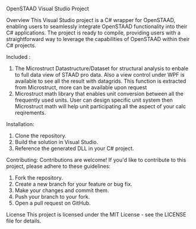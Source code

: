 OpenSTAAD Visual Studio Project

Overview
This Visual Studio project is a C# wrapper for OpenSTAAD, enabling users to seamlessly integrate OpenSTAAD functionality into their C# applications. The project is ready to compile, providing users with a straightforward way to leverage the capabilities of OpenSTAAD within their C# projects.

Included : 
1. The Microstruct Datastructure/Dataset for structural analysis to enbale to full data view of STAAD pro data. Also a view control under WPF is available to see all the result with datagrids. This function is extracted from Microstruct, more can be available upon request
2. Microstruct math library that enables unit conversion between all the frequently used units. User can design specific unit system then Microstruct math will help unit participating all the aspect of your calc reqirements.
 
Installation:
1.	Clone the repository.
2.	Build the solution in Visual Studio.
3.	Reference the generated DLL in your C# project.
   
Contributing:
Contributions are welcome! If you'd like to contribute to this project, please adhere to these guidelines:
1.	Fork the repository.
2.	Create a new branch for your feature or bug fix.
3.	Make your changes and commit them.
4.	Push your branch to your fork.
5.	Open a pull request on GitHub.
   
License
This project is licensed under the MIT License - see the LICENSE file for details.
